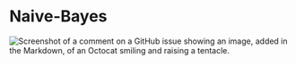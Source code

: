 # Naive-Bayes

![Screenshot of a comment on a GitHub issue showing an image, added in the Markdown, of an Octocat smiling and raising a tentacle.]()
